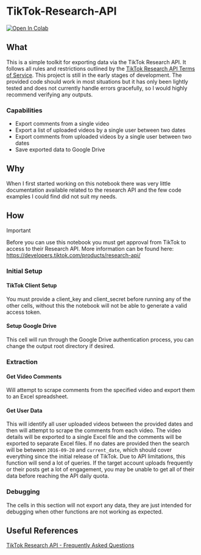 # TikTok-Research-API
<a target="_blank" href="https://colab.research.google.com/github/HenryBlackie/TikTok-Research-API/blob/main/TikTok_Research_API.ipynb">
  <img src="https://colab.research.google.com/assets/colab-badge.svg" alt="Open In Colab"/>
</a>

## What
This is a simple toolkit for exporting data via the TikTok Research API. It follows all rules and restrictions outlined by the [TikTok Research API Terms of Service](https://www.tiktok.com/legal/page/global/terms-of-service-research-api/en).
This project is still in the early stages of development. The provided code should work in most situations but it has only been lightly tested and does not currently handle errors gracefully, so I would highly recommend verifying any outputs.

### Capabilities
- Export comments from a single video
- Export a list of uploaded videos by a single user between two dates
- Export comments from uploaded videos by a single user between two dates
- Save exported data to Google Drive

## Why
When I first started working on this notebook there was very little documentation available related to the research API and the few code examples I could find did not suit my needs.

## How
> [!IMPORTANT]
> Before you can use this notebook you must get approval from TikTok to access to their Research API. More information can be found here: https://developers.tiktok.com/products/research-api/

### Initial Setup
#### TikTok Client Setup
You must provide a client_key and client_secret before running any of the other cells, without this the notebook will not be able to generate a valid access token.
#### Setup Google Drive
This cell will run through the Google Drive authentication process, you can change the output root directory if desired.

### Extraction
#### Get Video Comments
Will attempt to scrape comments from the specified video and export them to an Excel spreadsheet.
#### Get User Data
This will identify all user uploaded videos between the provided dates and then will attempt to scrape the comments from each video. The video details will be exported to a single Excel file and the comments will be exported to separate Excel files. If no dates are provided then the search will be between `2016-09-20` and `current_date`, which should cover everything since the initial release of TikTok.
Due to API limitations, this function will send a lot of queries. If the target account uploads frequently or their posts get a lot of engagement, you may be unable to get all of their data before reaching the API daily quota.
### Debugging
The cells in this section will not export any data, they are just intended for debugging when other functions are not working as expected.

## Useful References
[TikTok Research API - Frequently Asked Questions](https://developers.tiktok.com/doc/research-api-faq)
